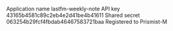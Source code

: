Application name 	lastfm-weekly-note
API key 	43165b4581c89c2eb4e2d41be4b41611
Shared secret 	063254b29fcf4fbdab46467583721baa
Registered to 	Prismist-M